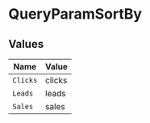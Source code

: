 # QueryParamSortBy


## Values

| Name     | Value    |
| -------- | -------- |
| `Clicks` | clicks   |
| `Leads`  | leads    |
| `Sales`  | sales    |